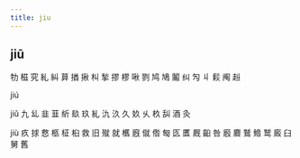 ```yaml
---
title: jiu
---
```


## jiū
牞
稵
究
糺
糾
萛
揂
揪
朻
揫
摎
樛
啾
剹
鸠
鳩
鬮
纠
勼
丩
鬏
阄
赳







jiú

jiǔ
九
乣
韭
韮
紤
镹
玖
糺
氿
汣
久
奺
乆
杦
舏
酒
灸






jiù
疚
捄
慦
柩
柾
桕
救
旧
殧
就
欍
廐
僦
倃
匓
匛
匶
厩
齨
咎
廏
麔
鷲
鯦
鹫
廄
臼
舅
舊
